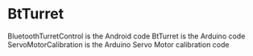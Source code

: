 # BtTurret

BluetoothTurretControl is the Android code
BtTurret is the Arduino code
ServoMotorCalibration is the Arduino Servo Motor calibration code